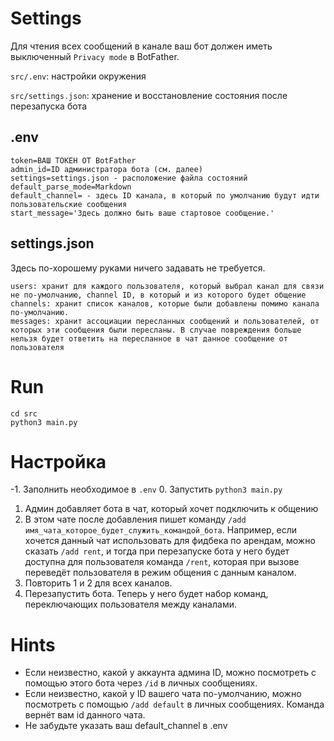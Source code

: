 # Settings

Для чтения всех сообщений в канале ваш бот должен иметь выключенный `Privacy mode` в BotFather.

`src/.env`: настройки окружения

`src/settings.json`: хранение и восстановление состояния после перезапуска бота


## .env
```
token=ВАШ ТОКЕН ОТ BotFather
admin_id=ID администратора бота (см. далее)
settings=settings.json - расположение файла состояний
default_parse_mode=Markdown
default_channel= - здесь ID канала, в который по умолчанию будут идти пользовательские сообщения
start_message='Здесь должно быть ваше стартовое сообщение.'
```

## settings.json
Здесь по-хорошему руками ничего задавать не требуется.

```commandline
users: хранит для каждого пользователя, который выбрал канал для связи не по-умолчанию, channel ID, в который и из которого будет общение
channels: хранит список каналов, которые были добавлены помимо канала по-умолчанию.
messages: хранит ассоциации пересланных сообщений и пользователей, от которых эти сообщения были пересланы. В случае повреждения больше нельзя будет ответить на пересланное в чат данное сообщение от пользователя
```

# Run

```commandline
cd src
python3 main.py 
```


# Настройка
-1. Заполнить необходимое в `.env`
0. Запустить `python3 main.py`
1. Админ добавляет бота в чат, который хочет подключить к общению
2. В этом чате после добавления пишет команду `/add имя_чата_которое_будет_служить_командой_бота`. Например, если хочется данный чат использовать для 
фидбека по арендам, можно сказать `/add rent`, и тогда при перезапуске бота у него будет доступна для пользователя команда `/rent`, которая при вызове
переведёт пользователя в режим общения с данным каналом.
3. Повторить 1 и 2 для всех каналов.
4. Перезапустить бота. Теперь у него будет набор команд, переключающих пользователя между каналами.

# Hints

* Если неизвестно, какой у аккаунта админа ID, можно посмотреть с помощью этого бота через `/id` в личных сообщениях.
* Если неизвестно, какой у ID вашего чата по-умолчанию, можно посмотреть с помощью `/add default` в личных сообщениях. Команда вернёт вам id данного чата.
* Не забудьте указать ваш default\_channel в .env
